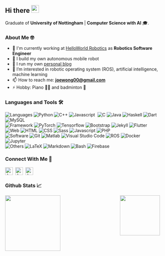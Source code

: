 ## Hi there <img src="https://media.giphy.com/media/hvRJCLFzcasrR4ia7z/giphy.gif" height="25" width="25" >

Graduate of **University of Nottingham** | **Computer Science with AI** 🎓.

### About Me 🤓

- 💼 I'm currently working at [HelloWorld Robotics](https://github.com/HelloWorldRobotics) as **Robotics Software Engineer**
- 🤖 I build my own autonomous mobile robot
- 🔭 I run my own [personal blog](https://joewong00.github.io/iwonder/)
- 🌱 I’m interested in  robotic operating system (ROS), artificial intelligence, machine learning
- 📫 How to reach me: **joewong00@gmail.com**
- ⚡ Hobby: Piano 🎵🎹 and badminton 🏸


### Languages and Tools 🛠
![Languages](https://img.shields.io/badge/-Languages:-red?style=plastic)
![Python](https://img.shields.io/badge/-Python-0F2346?style=flat&logo=python&logoColor=3776AB)
![C++](https://img.shields.io/badge/-C++-0F2346?style=flat&logo=cplusplus&logoColor=00599C)
![Javascript](https://img.shields.io/badge/-Javascript-05122A?style=flat&logo=javascript)&nbsp;
![C](https://img.shields.io/badge/-C-0F2346?style=flat&logo=c&logoColor=A8B9CC)
![Java](https://img.shields.io/badge/-Java-0F2346?style=flat&logo=java)
![Haskell](https://img.shields.io/badge/-Haskell-0F2346?style=flat&logo=haskell&logoColor=5D4F85)
![Dart](https://img.shields.io/badge/-Dart-0F2346?style=flat&logo=dart&logoColor=0175C2)
![MySQL](https://img.shields.io/badge/-MySQL-0F2346?style=flat&logo=mysql&logoColor=4479A1)
\
![Framework](https://img.shields.io/badge/-Frameworks:-orange?style=plastic)
![PyTorch](https://img.shields.io/badge/-PyTorch-0F2346?style=flat&logo=pytorch&logoColor=EE4C2C)
![Tensorflow](https://img.shields.io/badge/-Tensorflow-0F2346?style=flat&logo=tensorflow&logoColor=FF6F00)
![Bootstrap](https://img.shields.io/badge/-Bootstrap-0F2346?style=flat&logo=bootstrap&logoColor=#7952B3)
![Jekyll](https://img.shields.io/badge/-Jekyll-0F2346?style=flat&logo=jekyll&logoColor=CC0000)
![Flutter](https://img.shields.io/badge/-Flutter-0F2346?style=flat&logo=flutter&logoColor=02569B)
\
![Web](https://img.shields.io/badge/-Web:-yellow?style=plastic)
![HTML](https://img.shields.io/badge/-HTML-0F2346?style=flat&logo=HTML5)
![CSS](https://img.shields.io/badge/-CSS-0F2346?style=flat&logo=CSS3&logoColor=1572B6)
![Sass](https://img.shields.io/badge/-Sass-0F2346?style=flat&logo=Sass&logoColor=CC6699)
![Javascript](https://img.shields.io/badge/-Javascript-0F2346?style=flat&logo=javascript&logoColor=F7DF1E)
![PHP](https://img.shields.io/badge/-php-0F2346?style=flat&logo=php&logoColor=777BB4)
\
![Software](https://img.shields.io/badge/-Software:-green?style=plastic)
![Git](https://img.shields.io/badge/-Git-0F2346?style=flat&logo=git&logoColor=F05032)
![Matlab](https://img.shields.io/badge/-Matlab-0F2346?style=flat&logo=matlab&logoColor=1572B6)
![Visual Studio Code](https://img.shields.io/badge/-VSCode-0F2346?style=flat&logo=visualstudiocode&logoColor=007ACC)
![ROS](https://img.shields.io/badge/-ROS-0F2346?style=flat&logo=ros&logoColor=22314E)
![Docker](https://img.shields.io/badge/-Docker-0F2346?style=flat&logo=docker&logoColor=2496ED)
![Jupyter](https://img.shields.io/badge/-Jupyter-0F2346?style=flat&logo=jupyter&logoColor=F37626)
\
![Others](https://img.shields.io/badge/-Others:-blue?style=plastic)
![LaTeX](https://img.shields.io/badge/-LaTeX-0F2346?style=flat&logo=latex&logoColor=008080)
![Markdown](https://img.shields.io/badge/-Markdown-0F2346?style=flat&logo=markdown)
![Bash](https://img.shields.io/badge/-Bash-0F2346?style=flat&logo=gnubash&logoColor=4EAA25)
![Firebase](https://img.shields.io/badge/-Firebase-0F2346?style=flat&logo=firebase&logoColor=FFCA28)



### Connect With Me 🤝
<a href="https://www.linkedin.com/in/joe-wong-476b7b205" target="blank"><img align="center"
      src="https://raw.githubusercontent.com/rahuldkjain/github-profile-readme-generator/master/src/images/icons/Social/linked-in-alt.svg"
      alt="Joe Wong" height="25" width="25"/></a>&nbsp;
<a href="https://instagram.com/joewonggg__" target="blank"><img align="center"
    src="https://raw.githubusercontent.com/rahuldkjain/github-profile-readme-generator/master/src/images/icons/Social/instagram.svg"
    alt="Joe Wong" height="25" width="25" /></a>&nbsp;
<a href="mailto:joewong00@gmail.com"><img align="center" src="https://github.com/Thomas-George-T/Thomas-George-T/blob/master/assets/google-gmail.svg" alt="Joe Wong" height="25" width="25" /></a>
    

### Github Stats 📈
<img height="180em" align="left" src="https://github-readme-stats.vercel.app/api?username=joewong00&count_private=true&theme=algolia" />
<img height="130em" align="right" src="https://github-readme-stats.vercel.app/api/top-langs/?username=joewong00&langs_count=8&layout=compact&hide=Jupyter%20Notebook&theme=algolia" /> 


